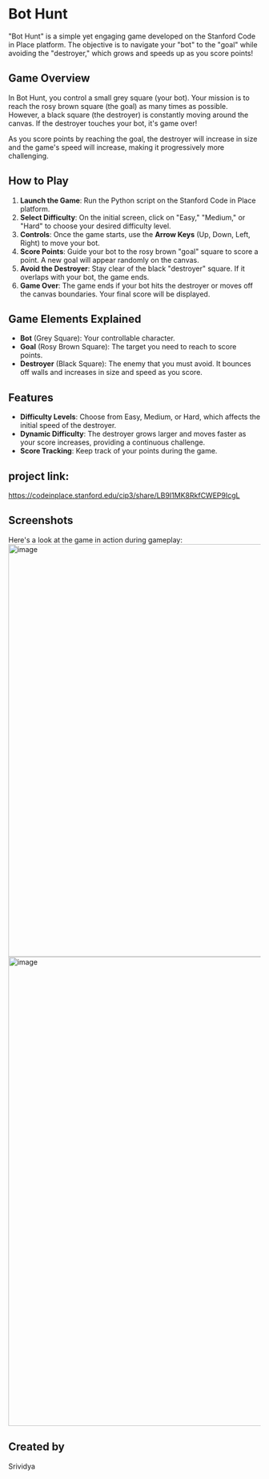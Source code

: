 # Bot Hunt

"Bot Hunt" is a simple yet engaging game developed on the Stanford Code in Place platform. The objective is to navigate your "bot" to the "goal" while avoiding the "destroyer," which grows and speeds up as you score points!

## Game Overview

In Bot Hunt, you control a small grey square (your bot). Your mission is to reach the rosy brown square (the goal) as many times as possible. However, a black square (the destroyer) is constantly moving around the canvas. If the destroyer touches your bot, it's game over!

As you score points by reaching the goal, the destroyer will increase in size and the game's speed will increase, making it progressively more challenging.

## How to Play

1.  **Launch the Game**: Run the Python script on the Stanford Code in Place platform.
2.  **Select Difficulty**: On the initial screen, click on "Easy," "Medium," or "Hard" to choose your desired difficulty level.
3.  **Controls**: Once the game starts, use the **Arrow Keys** (Up, Down, Left, Right) to move your bot.
4.  **Score Points**: Guide your bot to the rosy brown "goal" square to score a point. A new goal will appear randomly on the canvas.
5.  **Avoid the Destroyer**: Stay clear of the black "destroyer" square. If it overlaps with your bot, the game ends.
6.  **Game Over**: The game ends if your bot hits the destroyer or moves off the canvas boundaries. Your final score will be displayed.

## Game Elements Explained

* **Bot** (Grey Square): Your controllable character.
* **Goal** (Rosy Brown Square): The target you need to reach to score points.
* **Destroyer** (Black Square): The enemy that you must avoid. It bounces off walls and increases in size and speed as you score.

## Features

* **Difficulty Levels**: Choose from Easy, Medium, or Hard, which affects the initial speed of the destroyer.
* **Dynamic Difficulty**: The destroyer grows larger and moves faster as your score increases, providing a continuous challenge.
* **Score Tracking**: Keep track of your points during the game.

## project link: 
https://codeinplace.stanford.edu/cip3/share/LB9I1MK8RkfCWEP9IcgL

## Screenshots

Here's a look at the game in action during gameplay:
<img width="948" height="824" alt="image" src="https://github.com/user-attachments/assets/2deab868-50d0-4103-a689-b692dab1bf61" />
<img width="1894" height="937" alt="image" src="https://github.com/user-attachments/assets/eeb77434-9a15-4651-9ddd-83c7564dd92d" />



## Created by

Srividya
